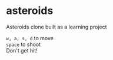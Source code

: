 # asteroids
Asteroids clone built as a learning project

`w, a, s, d` to move  
`space` to shoot  
Don't get hit!
